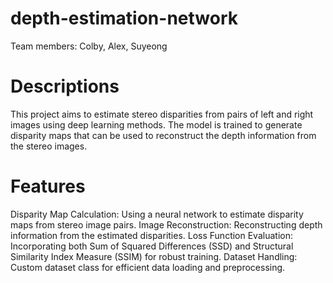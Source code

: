 # depth-estimation-network
Team members: Colby, Alex, Suyeong

# Descriptions
This project aims to estimate stereo disparities from pairs of left and right images using deep learning methods. The model is trained to generate disparity maps that can be used to reconstruct the depth information from the stereo images.

# Features
Disparity Map Calculation: Using a neural network to estimate disparity maps from stereo image pairs.
Image Reconstruction: Reconstructing depth information from the estimated disparities.
Loss Function Evaluation: Incorporating both Sum of Squared Differences (SSD) and Structural Similarity Index Measure (SSIM) for robust training.
Dataset Handling: Custom dataset class for efficient data loading and preprocessing.
